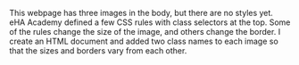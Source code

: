 This webpage has three images in the body, but there are no styles yet. eHA Academy defined a few CSS rules with class selectors at the top. Some of the rules change the size of the image, and others change the border. I create an HTML document and added two class names to each image so that the sizes and borders vary from each other.
